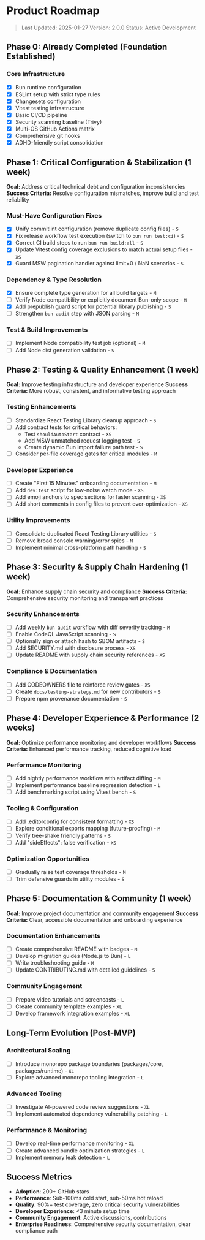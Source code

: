 # Product Roadmap

> Last Updated: 2025-01-27 Version: 2.0.0 Status: Active Development

## Phase 0: Already Completed (Foundation Established)

### Core Infrastructure

- [x] Bun runtime configuration
- [x] ESLint setup with strict type rules
- [x] Changesets configuration
- [x] Vitest testing infrastructure
- [x] Basic CI/CD pipeline
- [x] Security scanning baseline (Trivy)
- [x] Multi-OS GitHub Actions matrix
- [x] Comprehensive git hooks
- [x] ADHD-friendly script consolidation

## Phase 1: Critical Configuration & Stabilization (1 week)

**Goal:** Address critical technical debt and configuration inconsistencies
**Success Criteria:** Resolve configuration mismatches, improve build and test
reliability

### Must-Have Configuration Fixes

- [x] Unify commitlint configuration (remove duplicate config files) - `S`
- [x] Fix release workflow test execution (switch to `bun run test:ci`) - `S`
- [x] Correct CI build steps to run `bun run build:all` - `S`
- [x] Update Vitest config coverage exclusions to match actual setup files -
      `XS`
- [x] Guard MSW pagination handler against limit=0 / NaN scenarios - `S`

### Dependency & Type Resolution

- [x] Ensure complete type generation for all build targets - `M`
- [ ] Verify Node compatibility or explicitly document Bun-only scope - `M`
- [x] Add prepublish guard script for potential library publishing - `S`
- [ ] Strengthen `bun audit` step with JSON parsing - `M`

### Test & Build Improvements

- [ ] Implement Node compatibility test job (optional) - `M`
- [ ] Add Node dist generation validation - `S`

## Phase 2: Testing & Quality Enhancement (1 week)

**Goal:** Improve testing infrastructure and developer experience **Success
Criteria:** More robust, consistent, and informative testing approach

### Testing Enhancements

- [ ] Standardize React Testing Library cleanup approach - `S`
- [ ] Add contract tests for critical behaviors:
  - Test `shouldAutoStart` contract - `XS`
  - Add MSW unmatched request logging test - `S`
  - Create dynamic Bun import failure path test - `S`
- [ ] Consider per-file coverage gates for critical modules - `M`

### Developer Experience

- [ ] Create "First 15 Minutes" onboarding documentation - `M`
- [ ] Add `dev:test` script for low-noise watch mode - `XS`
- [ ] Add emoji anchors to spec sections for faster scanning - `XS`
- [ ] Add short comments in config files to prevent over-optimization - `XS`

### Utility Improvements

- [ ] Consolidate duplicated React Testing Library utilities - `S`
- [ ] Remove broad console warning/error spies - `M`
- [ ] Implement minimal cross-platform path handling - `S`

## Phase 3: Security & Supply Chain Hardening (1 week)

**Goal:** Enhance supply chain security and compliance **Success Criteria:**
Comprehensive security monitoring and transparent practices

### Security Enhancements

- [ ] Add weekly `bun audit` workflow with diff severity tracking - `M`
- [ ] Enable CodeQL JavaScript scanning - `S`
- [ ] Optionally sign or attach hash to SBOM artifacts - `S`
- [ ] Add SECURITY.md with disclosure process - `XS`
- [ ] Update README with supply chain security references - `XS`

### Compliance & Documentation

- [ ] Add CODEOWNERS file to reinforce review gates - `XS`
- [ ] Create `docs/testing-strategy.md` for new contributors - `S`
- [ ] Prepare npm provenance documentation - `S`

## Phase 4: Developer Experience & Performance (2 weeks)

**Goal:** Optimize performance monitoring and developer workflows **Success
Criteria:** Enhanced performance tracking, reduced cognitive load

### Performance Monitoring

- [ ] Add nightly performance workflow with artifact diffing - `M`
- [ ] Implement performance baseline regression detection - `L`
- [ ] Add benchmarking script using Vitest bench - `S`

### Tooling & Configuration

- [ ] Add .editorconfig for consistent formatting - `XS`
- [ ] Explore conditional exports mapping (future-proofing) - `M`
- [ ] Verify tree-shake friendly patterns - `S`
- [ ] Add "sideEffects": false verification - `XS`

### Optimization Opportunities

- [ ] Gradually raise test coverage thresholds - `M`
- [ ] Trim defensive guards in utility modules - `S`

## Phase 5: Documentation & Community (1 week)

**Goal:** Improve project documentation and community engagement **Success
Criteria:** Clear, accessible documentation and onboarding experience

### Documentation Enhancements

- [ ] Create comprehensive README with badges - `M`
- [ ] Develop migration guides (Node.js to Bun) - `L`
- [ ] Write troubleshooting guide - `M`
- [ ] Update CONTRIBUTING.md with detailed guidelines - `S`

### Community Engagement

- [ ] Prepare video tutorials and screencasts - `L`
- [ ] Create community template examples - `XL`
- [ ] Develop framework integration examples - `XL`

## Long-Term Evolution (Post-MVP)

### Architectural Scaling

- [ ] Introduce monorepo package boundaries (packages/core, packages/runtime) -
      `XL`
- [ ] Explore advanced monorepo tooling integration - `L`

### Advanced Tooling

- [ ] Investigate AI-powered code review suggestions - `XL`
- [ ] Implement automated dependency vulnerability patching - `L`

### Performance & Monitoring

- [ ] Develop real-time performance monitoring - `XL`
- [ ] Create advanced bundle optimization strategies - `L`
- [ ] Implement memory leak detection - `L`

## Success Metrics

- **Adoption**: 200+ GitHub stars
- **Performance**: Sub-100ms cold start, sub-50ms hot reload
- **Quality**: 90%+ test coverage, zero critical security vulnerabilities
- **Developer Experience**: <3 minute setup time
- **Community Engagement**: Active discussions, contributions
- **Enterprise Readiness**: Comprehensive security documentation, clear
  compliance path
